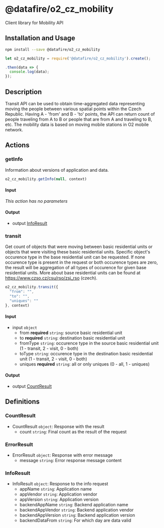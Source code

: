 # @datafire/o2_cz_mobility

Client library for Mobility API

## Installation and Usage
```bash
npm install --save @datafire/o2_cz_mobility
```
```js
let o2_cz_mobility = require('@datafire/o2_cz_mobility').create();

.then(data => {
  console.log(data);
});
```

## Description

Transit API can be used to obtain time-aggregated data representing moving the people between various spatial points within the Czech Republic. Having A - 'from' and B - 'to' points, the API can return count of people traveling from A to B or people that are from A and traveling to B, etc. The mobility data is based on moving mobile stations in O2 mobile network.

## Actions

### getInfo
Information about versions of application and data.


```js
o2_cz_mobility.getInfo(null, context)
```

#### Input
*This action has no parameters*

#### Output
* output [InfoResult](#inforesult)

### transit
Get count of objects that were moving between basic residential units or objects that were visiting these basic residential units. Specific object's occurence type in the base residential unit can be requested. If none occurence type is present in the request or both occurence types are zero, the result will be aggregation of all types of occurence for given base residential units. More about base residential units can be found at https://www.czso.cz/csu/rso/zsj_rso (czech).


```js
o2_cz_mobility.transit({
  "from": "",
  "to": "",
  "uniques": ""
}, context)
```

#### Input
* input `object`
  * from **required** `string`: source basic residential unit
  * to **required** `string`: destination basic residential unit
  * fromType `string`: occurence type in the source basic residential unit (1 - transit, 2 - visit, 0 - both)
  * toType `string`: occurence type in the destination basic residential unit (1 - transit, 2 - visit, 0 - both)
  * uniques **required** `string`: all or only uniques (0 - all, 1 - uniques)

#### Output
* output [CountResult](#countresult)



## Definitions

### CountResult
* CountResult `object`: Response with the result
  * count `string`: Final count as the result of the request

### ErrorResult
* ErrorResult `object`: Response with error message
  * message `string`: Error response message content

### InfoResult
* InfoResult `object`: Response to the info request
  * appName `string`: Application name
  * appVendor `string`: Application vendor
  * appVersion `string`: Application version
  * backendAppName `string`: Backend application name
  * backendAppVendor `string`: Backend application vendor
  * backendAppVersion `string`: Backend application version
  * backendDataFrom `string`: For which day are data valid


